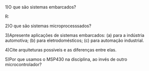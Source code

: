 1)O que são sistemas embarcados?

R: 

2)O que são sistemas microprocesssados?

3)Apresente aplicações de sistemas embarcados: (a) para a indústria automotiva; (b) para eletrodomésticos; (c) para automação industrial.

4)Cite arquiteturas possíveis e as diferenças entre elas.

5)Por que usamos o MSP430 na disciplina, ao invés de outro microcontrolador?
